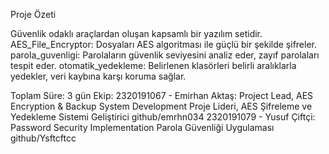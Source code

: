 Proje Özeti

Güvenlik odaklı araçlardan oluşan kapsamlı bir yazılım setidir.
AES_File_Encryptor: Dosyaları AES algoritması ile güçlü bir şekilde şifreler.
parola_guvenligi: Parolaların güvenlik seviyesini analiz eder, zayıf parolaları tespit eder.
otomatik_yedekleme: Belirlenen klasörleri belirli aralıklarla yedekler, veri kaybına karşı koruma sağlar.

Toplam Süre: 3 gün
Ekip: 
2320191067 - Emirhan Aktaş: Project Lead, AES Encryption & Backup System Development Proje Lideri, AES Şifreleme ve Yedekleme Sistemi Geliştirici github/emrhn034
2320191079 - Yusuf Çiftçi: Password Security Implementation Parola Güvenliği Uygulaması github/Ysftcftcc
